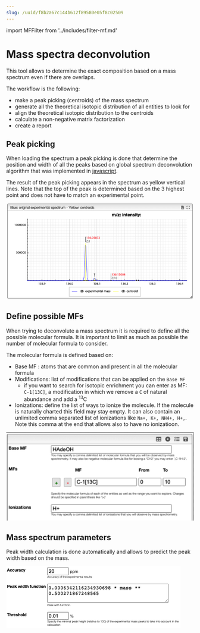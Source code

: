 ```yaml
---
slug: /uuid/f8b2a67c144b612f89580e05f8c02509
---
```


import MFFilter from '../includes/filter-mf.md'

# Mass spectra deconvolution

This tool allows to determine the exact composition based on a mass spectrum even if there are overlaps.

The workflow is the following:

- make a peak picking (centroids) of the mass spectrum
- generate all the theoretical isotopic distribution of all entities to look for
- align the theoretical isotopic distribution to the centroids
- calculate a non-negative matrix factorization
- create a report

## Peak picking

When loading the spectrum a peak picking is done that determine the position and width of all the peaks based on global spectrum deconvolution algorithm that was implemented in [javascript](https://github.com/mljs/global-spectral-deconvolution).

The result of the peak picking appears in the spectrum as yellow vertical lines. Note that the top of the peak is determined based on the 3 highest point and does not have to match an experimental point.

![centroids](centroids.png)

## Define possible MFs

When trying to deconvolute a mass spectrum it is required to define all the possible molecular formula. It is important to limit as much as possible the number of molecular formula to consider.

The molecular formula is defined based on:

- Base MF : atoms that are common and present in all the molecular formula
- Modifications: list of modifications that can be applied on the `Base MF`
  - if you want to search for isotopic enrichment you can enter as MF: `C-1[13C]`, a modification in which we remove a `C` of natural abundance and add a <sup>13</sup>C
- Ionizations: define the list of ways to ionize the molecule. If the molecule is naturally charted this field may stay empty. It can also contain an unlimited comma separated list of ionizations like `Na+, K+, NH4+, H+,`. Note this comma at the end that allows also to have no ionizatioon.

![preferences mf](prefs-mf.png)

<MFFilter />

## Mass spectrum parameters

Peak width calculation is done automatically and allows to predict the peak width based on the mass.

![preferences mass](prefs-mass.png)
